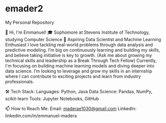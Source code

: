 # emader2
My Personal Repository

👋 Hi, I'm Emmanuel!
🎓 Sophomore at Stevens Institute of Technology, studying Computer Science
🔭 Aspiring Data Scientist and Machine Learning Enthusiast
I love tackling real-world problems through data analysis and predictive modeling. I’m big on continuously learning and building my skills, and believe taking initiative is key to growth. 
(Ask me about growing my technical skills and leadership as a Break Through Tech Fellow)
Currently, I'm focusing on building machine learning models and diving deeper into data science. I’m looking to leverage and grow my skills in an internship where I can contribute to exciting projects and learn from industry professionals. 

🛠 Tech Stack:
Languages: Python, Java
Data Science: Pandas, NumPy, scikit-learn
Tools: Jupyter Notebooks, GitHub

📫 How to Reach Me:
Email: maderae1030@gmail.com
LinkedIn: linkedin.com/in/emmanuel-madera



